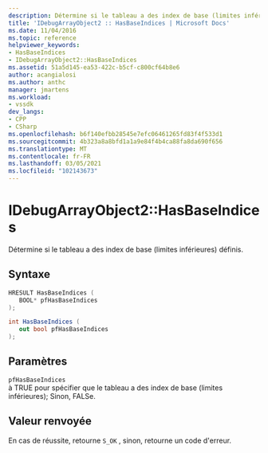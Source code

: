 ```yaml
---
description: Détermine si le tableau a des index de base (limites inférieures) définis.
title: 'IDebugArrayObject2 :: HasBaseIndices | Microsoft Docs'
ms.date: 11/04/2016
ms.topic: reference
helpviewer_keywords:
- HasBaseIndices
- IDebugArrayObject2::HasBaseIndices
ms.assetid: 51a5d145-ea53-422c-b5cf-c800cf64b8e6
author: acangialosi
ms.author: anthc
manager: jmartens
ms.workload:
- vssdk
dev_langs:
- CPP
- CSharp
ms.openlocfilehash: b6f140efbb28545e7efc06461265fd83f4f533d1
ms.sourcegitcommit: 4b323a8a8bfd1a1a9e84f4b4ca88fa8da690f656
ms.translationtype: MT
ms.contentlocale: fr-FR
ms.lasthandoff: 03/05/2021
ms.locfileid: "102143673"
---
```

# <a name="idebugarrayobject2hasbaseindices"></a>IDebugArrayObject2::HasBaseIndices
Détermine si le tableau a des index de base (limites inférieures) définis.

## <a name="syntax"></a>Syntaxe

```cpp
HRESULT HasBaseIndices (
   BOOL* pfHasBaseIndices
);
```

```csharp
int HasBaseIndices (
   out bool pfHasBaseIndices
);
```

## <a name="parameters"></a>Paramètres
`pfHasBaseIndices`\
à TRUE pour spécifier que le tableau a des index de base (limites inférieures); Sinon, FALSe.

## <a name="return-value"></a>Valeur renvoyée
 En cas de réussite, retourne `S_OK` , sinon, retourne un code d'erreur.
